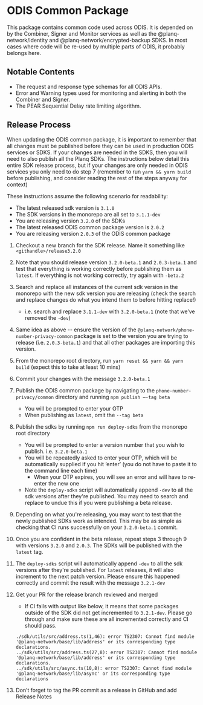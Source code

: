 # ODIS Common Package

This package contains common code used across ODIS. It is depended on by the Combiner, Signer and Monitor services as well as the @planq-network/identity and @planq-network/encrypted-backup SDKS. In most cases where code will be re-used by multiple parts of ODIS, it probably belongs here.

## Notable Contents

- The request and response type schemas for all ODIS APIs.
- Error and Warning types used for monitoring and alerting in both the Combiner and Signer.
- The PEAR Sequential Delay rate limiting algorithm.

## Release Process

When updating the ODIS common package, it is important to remember that all changes must be published before they can be used in production ODIS services or SDKS. If your changes are needed in the SDKS, then you will need to also publish all the Planq SDKs. The instructions below detail this entire SDK release process, but if your changes are only needed in ODIS services you only need to do step 7 (remember to run `yarn && yarn build` before publishing, and consider reading the rest of the steps anyway for context)

These instructions assume the following scenario for readability:

- The latest released sdk version is `3.1.0`
- The SDK versions in the monorepo are all set to `3.1.1-dev`
- You are releasing version `3.2.0` of the SDKs
- The latest released ODIS common package version is `2.0.2`
- You are releasing version `2.0.3` of the ODIS common package

1. Checkout a new branch for the SDK release. Name it something like `<githandle>/release3.2.0`
2. Note that you should release version `3.2.0-beta.1` and `2.0.3-beta.1` and test that everything is working correctly before publishing them as `latest`. If everything is not working correctly, try again with `-beta.2`
3. Search and replace all instances of the current sdk version in the monorepo with the new sdk version you are releasing (check the search and replace changes do what you intend them to before hitting replace!)
   - i.e. search and replace `3.1.1-dev` with `3.2.0-beta.1` (note that we’ve removed the `-dev`)
4. Same idea as above -- ensure the version of the `@planq-network/phone-number-privacy-common` package is set to the version you are trying to release (i.e. `2.0.3-beta.1`) and that all other packages are importing this version.
5. From the monorepo root directory, run `yarn reset && yarn && yarn build` (expect this to take at least 10 mins)
6. Commit your changes with the message `3.2.0-beta.1`
7. Publish the ODIS common package by navigating to the `phone-number-privacy/common` directory and running `npm publish —-tag beta`
   - You will be prompted to enter your OTP
   - When publishing as `latest`, omit the `--tag beta`
8. Publish the sdks by running `npm run deploy-sdks` from the monorepo root directory
   - You will be prompted to enter a version number that you wish to publish. i.e. `3.2.0-beta.1`
   - You will be repeatedly asked to enter your OTP, which will be automatically supplied if you hit ‘enter’ (you do not have to paste it to the command line each time)
     - When your OTP expires, you will see an error and will have to re-enter the new one
   - Note the `deploy-sdks` script will automatically append `-dev` to all the sdk versions after they're published. You may need to search and replace to undue this if you were publishing a beta release.
9. Depending on what you're releasing, you may want to test that the newly published SDKs work as intended. This may be as simple as checking that CI runs successfully on your `3.2.0-beta.1` commit.
10. Once you are confident in the beta release, repeat steps 3 through 9 with versions `3.2.0` and `2.0.3`. The SDKs will be published with the `latest` tag.
11. The `deploy-sdks` script will automatically append `-dev` to all the sdk versions after they're published. For `latest` releases, it will also increment to the next patch version. Please ensure this happened correctly and commit the result with the message `3.2.1-dev`
12. Get your PR for the release branch reviewed and merged

    - If CI fails with output like below, it means that some packages outside of the SDK did not get incremented to `3.2.1-dev`. Please go through and make sure these are all incremented correctly and CI should pass.

    ```
    ./sdk/utils/src/address.ts(1,46): error TS2307: Cannot find module '@planq-network/base/lib/address' or its corresponding type declarations.
    ../sdk/utils/src/address.ts(27,8): error TS2307: Cannot find module '@planq-network/base/lib/address' or its corresponding type declarations.
    ../sdk/utils/src/async.ts(10,8): error TS2307: Cannot find module '@planq-network/base/lib/async' or its corresponding type declarations
    ```

13. Don’t forget to tag the PR commit as a release in GitHub and add Release Notes
